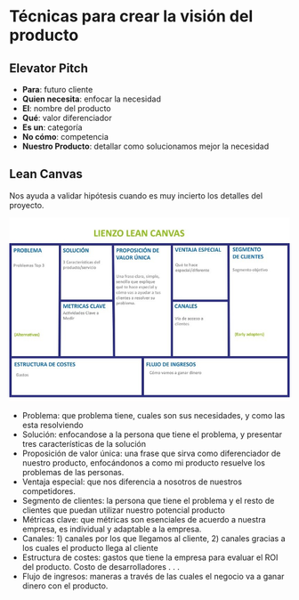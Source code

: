 # Técnicas para crear la visión del producto


## Elevator Pitch
* **Para**: futuro cliente
* **Quien necesita**: enfocar la necesidad 
* **El**: nombre del producto
* **Qué**: valor diferenciador
* **Es un**: categoría
* **No cómo**: competencia
* **Nuestro Producto**: detallar como solucionamos mejor la necesidad

## Lean Canvas
Nos ayuda a validar hipótesis cuando es muy incierto los detalles del proyecto. 

![Lean Canvas](./crearvisionproducto-leancanvas.jpg)

* Problema: que problema tiene, cuales son sus necesidades, y como las esta resolviendo
* Solución: enfocandose a la persona que tiene el problema, y presentar tres características de la solución
* Proposición de valor única: una frase que sirva como diferenciador de nuestro producto, enfocándonos a como mi producto resuelve los problemas de las personas. 
* Ventaja especial: que nos diferencia a nosotros de nuestros competidores. 
* Segmento de clientes: la persona que tiene el problema y el resto de clientes que puedan utilizar nuestro potencial producto
* Métricas clave: que métricas son esenciales de acuerdo a nuestra empresa, es individual y adaptable a la empresa. 
* Canales: 1) canales por los que llegamos al cliente, 2) canales gracias a los cuales el producto llega al cliente
* Estructura de costes: gastos que tiene la empresa para evaluar el ROI del producto. Costo de desarrolladores . . .
* Flujo de ingresos: maneras a través de las cuales el negocio va a ganar dinero con el producto.